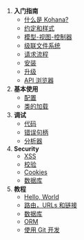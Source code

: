 1. **入门指南**
   - [什么是 Kohana?](about.kohana)
   - [约定和样式](about.conventions)
   - [模型-视图-控制器](about.mvc)
   - [级联文件系统](about.filesystem)
   - [请求流程](about.flow)
   - [安装](about.install)
   - [升级](about.upgrading)
   - [API 浏览器](api)
3. **基本使用**
   - [配置](using.configuration)
   - [类的加载](using.autoloading)
6. **调试**
   - [代码](debugging.code)
   - [错误句柄](debugging.errors)
   - [分析器](debugging.profiling)
5. **Security**
   - [XSS](security.xss)
   - [校验](security.validation)
   - [Cookies](security.cookies)
   - [数据库](security.database)
4. **教程**
   - [Hello, World](tutorials.helloworld)
   - [路由，URLs 和链接](tutorials.urls)
   - [数据库](tutorials.databases)
   - [ORM](tutorials.orm)
   - [使用 Git 开发](tutorials.git)